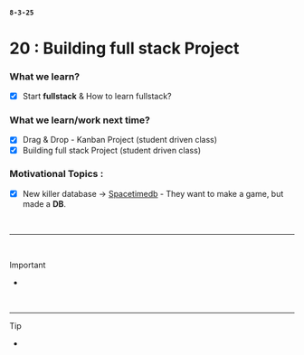 #### `8-3-25`

# 20 : Building full stack Project

### What we learn?
- [x] Start **fullstack** & How to learn fullstack?

### What we learn/work next time?
- [x] Drag & Drop - Kanban Project (student driven class)
- [x] Building full stack Project (student driven class)

### Motivational **Topics** :
- [x] New killer database -> [Spacetimedb](https://spacetimedb.com/) - They want to make a game, but made a **DB**.
  

<br>

---------------


<br>

> [!IMPORTANT]
> -

<br>



-----------------

> [!TIP]
> - 

